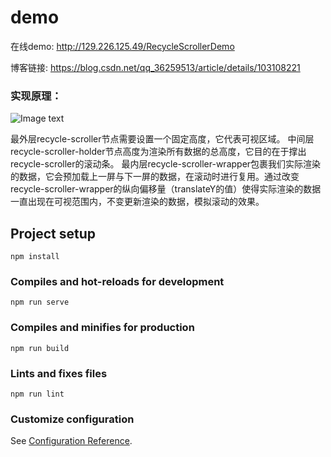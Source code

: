 # demo

在线demo:  http://129.226.125.49/RecycleScrollerDemo

博客链接:  https://blog.csdn.net/qq_36259513/article/details/103108221

### 实现原理：

![Image text](http://129.226.125.49/images/recycleScroller.png)

最外层recycle-scroller节点需要设置一个固定高度，它代表可视区域。
中间层recycle-scroller-holder节点高度为渲染所有数据的总高度，它目的在于撑出recycle-scroller的滚动条。
最内层recycle-scroller-wrapper包裹我们实际渲染的数据，它会预加载上一屏与下一屏的数据，在滚动时进行复用。通过改变recycle-scroller-wrapper的纵向偏移量（translateY的值）使得实际渲染的数据一直出现在可视范围内，不变更新渲染的数据，模拟滚动的效果。


## Project setup
```
npm install
```

### Compiles and hot-reloads for development
```
npm run serve
```

### Compiles and minifies for production
```
npm run build
```

### Lints and fixes files
```
npm run lint
```

### Customize configuration
See [Configuration Reference](https://cli.vuejs.org/config/).
